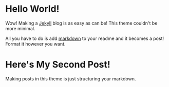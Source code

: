 # Hello World!

Wow!  Making a [Jekyll](https://jekyllrb.com) blog is as easy as can be!  This theme couldn't be more minimal.

All you have to do is add [markdown](https://github.com/adam-p/markdown-here/wiki/Markdown-Cheatsheet) to your readme and it becomes a post!  Format it however you want.

# Here's My Second Post!

Making posts in this theme is just structuring your markdown.
